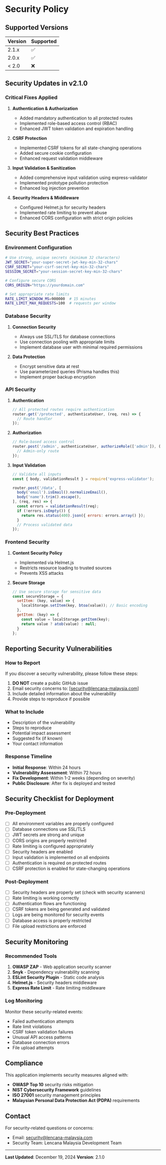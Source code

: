 # Security Policy

## Supported Versions

| Version | Supported          |
| ------- | ------------------ |
| 2.1.x   | :white_check_mark: |
| 2.0.x   | :white_check_mark: |
| < 2.0   | :x:                |

## Security Updates in v2.1.0

### Critical Fixes Applied

1. **Authentication & Authorization**
   - Added mandatory authentication to all protected routes
   - Implemented role-based access control (RBAC)
   - Enhanced JWT token validation and expiration handling

2. **CSRF Protection**
   - Implemented CSRF tokens for all state-changing operations
   - Added secure cookie configuration
   - Enhanced request validation middleware

3. **Input Validation & Sanitization**
   - Added comprehensive input validation using express-validator
   - Implemented prototype pollution protection
   - Enhanced log injection prevention

4. **Security Headers & Middleware**
   - Configured Helmet.js for security headers
   - Implemented rate limiting to prevent abuse
   - Enhanced CORS configuration with strict origin policies

## Security Best Practices

### Environment Configuration

```bash
# Use strong, unique secrets (minimum 32 characters)
JWT_SECRET="your-super-secret-jwt-key-min-32-chars"
CSRF_SECRET="your-csrf-secret-key-min-32-chars"
SESSION_SECRET="your-session-secret-key-min-32-chars"

# Configure secure CORS
CORS_ORIGIN="https://yourdomain.com"

# Set appropriate rate limits
RATE_LIMIT_WINDOW_MS=900000  # 15 minutes
RATE_LIMIT_MAX_REQUESTS=100  # requests per window
```

### Database Security

1. **Connection Security**
   - Always use SSL/TLS for database connections
   - Use connection pooling with appropriate limits
   - Implement database user with minimal required permissions

2. **Data Protection**
   - Encrypt sensitive data at rest
   - Use parameterized queries (Prisma handles this)
   - Implement proper backup encryption

### API Security

1. **Authentication**
   ```javascript
   // All protected routes require authentication
   router.get('/protected', authenticateUser, (req, res) => {
     // Route handler
   });
   ```

2. **Authorization**
   ```javascript
   // Role-based access control
   router.post('/admin', authenticateUser, authorizeRole(['admin']), (req, res) => {
     // Admin-only route
   });
   ```

3. **Input Validation**
   ```javascript
   // Validate all inputs
   const { body, validationResult } = require('express-validator');
   
   router.post('/data', [
     body('email').isEmail().normalizeEmail(),
     body('name').trim().escape(),
   ], (req, res) => {
     const errors = validationResult(req);
     if (!errors.isEmpty()) {
       return res.status(400).json({ errors: errors.array() });
     }
     // Process validated data
   });
   ```

### Frontend Security

1. **Content Security Policy**
   - Implemented via Helmet.js
   - Restricts resource loading to trusted sources
   - Prevents XSS attacks

2. **Secure Storage**
   ```javascript
   // Use secure storage for sensitive data
   const secureStorage = {
     setItem: (key, value) => {
       localStorage.setItem(key, btoa(value)); // Basic encoding
     },
     getItem: (key) => {
       const value = localStorage.getItem(key);
       return value ? atob(value) : null;
     }
   };
   ```

## Reporting Security Vulnerabilities

### How to Report

If you discover a security vulnerability, please follow these steps:

1. **DO NOT** create a public GitHub issue
2. Email security concerns to: [security@lencana-malaysia.com]
3. Include detailed information about the vulnerability
4. Provide steps to reproduce if possible

### What to Include

- Description of the vulnerability
- Steps to reproduce
- Potential impact assessment
- Suggested fix (if known)
- Your contact information

### Response Timeline

- **Initial Response**: Within 24 hours
- **Vulnerability Assessment**: Within 72 hours
- **Fix Development**: Within 1-2 weeks (depending on severity)
- **Public Disclosure**: After fix is deployed and tested

## Security Checklist for Deployment

### Pre-Deployment

- [ ] All environment variables are properly configured
- [ ] Database connections use SSL/TLS
- [ ] JWT secrets are strong and unique
- [ ] CORS origins are properly restricted
- [ ] Rate limiting is configured appropriately
- [ ] Security headers are enabled
- [ ] Input validation is implemented on all endpoints
- [ ] Authentication is required on protected routes
- [ ] CSRF protection is enabled for state-changing operations

### Post-Deployment

- [ ] Security headers are properly set (check with security scanners)
- [ ] Rate limiting is working correctly
- [ ] Authentication flows are functioning
- [ ] CSRF tokens are being generated and validated
- [ ] Logs are being monitored for security events
- [ ] Database access is properly restricted
- [ ] File upload restrictions are enforced

## Security Monitoring

### Recommended Tools

1. **OWASP ZAP** - Web application security scanner
2. **Snyk** - Dependency vulnerability scanning
3. **ESLint Security Plugin** - Static code analysis
4. **Helmet.js** - Security headers middleware
5. **Express Rate Limit** - Rate limiting middleware

### Log Monitoring

Monitor these security-related events:

- Failed authentication attempts
- Rate limit violations
- CSRF token validation failures
- Unusual API access patterns
- Database connection errors
- File upload attempts

## Compliance

This application implements security measures aligned with:

- **OWASP Top 10** security risks mitigation
- **NIST Cybersecurity Framework** guidelines
- **ISO 27001** security management principles
- **Malaysian Personal Data Protection Act (PDPA)** requirements

## Contact

For security-related questions or concerns:
- Email: security@lencana-malaysia.com
- Security Team: Lencana Malaysia Development Team

---

**Last Updated**: December 19, 2024
**Version**: 2.1.0